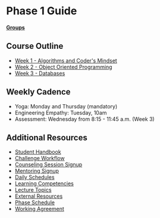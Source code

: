# Phase 1 Guide

**[Groups](../../wiki/Groups)**

## Course Outline

- [Week 1 - Algorithms and Coder's Mindset](week-1/)
- [Week 2 - Object Oriented Programming](week-2/)
- [Week 3 - Databases](week-3/)

## Weekly Cadence

- Yoga: Monday and Thursday (mandatory)
- Engineering Empathy: Tuesday, 10am
- Assessment: Wednesday from 8:15 - 11:45 a.m. (Week 3)

## Additional Resources
- [Student Handbook](../../../student-handbook)
- [Challenge Workflow](resources/how_to_work_a_challenge.md)
- [Counseling Session Signup](resources/counseling_instructions.md)
- [Mentoring Signup](http://mentoring.devbootcamp.com/)
- [Daily Schedules](resources/daily_schedules.md)
- [Learning Competencies](resources/competencies.md)
- [Lecture Topics](resources/lectures.md)
- [External Resources](resources/resources.md)
- [Phase Schedule](resources/schedule.md)
- [Working Agreement](resources/working-agreement.md)

